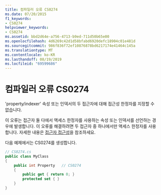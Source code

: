 ```yaml
---
title: 컴파일러 오류 CS0274
ms.date: 07/20/2015
f1_keywords:
- CS0274
helpviewer_keywords:
- CS0274
ms.assetid: bbd2d64e-a756-4713-b9ed-711d50b65e00
ms.openlocfilehash: 4d6269c42d1d58bfabd6920defc18904c01e481d
ms.sourcegitcommit: 986f836f72ef10876878bd6217174e41464c145a
ms.translationtype: MT
ms.contentlocale: ko-KR
ms.lasthandoff: 08/19/2019
ms.locfileid: "69599686"
---
```

# <a name="compiler-error-cs0274"></a>컴파일러 오류 CS0274
'property/indexer' 속성 또는 인덱서의 두 접근자에 대해 접근성 한정자를 지정할 수 없습니다.  
  
 이 오류는 접근자 둘 다에서 액세스 한정자를 사용하는 속성 또는 인덱서를 선언하는 경우에 발생합니다. 이 오류를 해결하려면 두 접근자 중 하나에서만 액세스 한정자를 사용합니다. 자세한 내용은 [접근자 접근성](../programming-guide/classes-and-structs/restricting-accessor-accessibility.md)을 참조하세요.  
  
 다음 예제에서는 CS0274를 생성합니다.  
  
```csharp  
// CS0274.cs  
public class MyClass  
{  
    public int Property   // CS0274  
    {  
        public get { return 0; }  
        protected set { }  
    }  
}  
```
